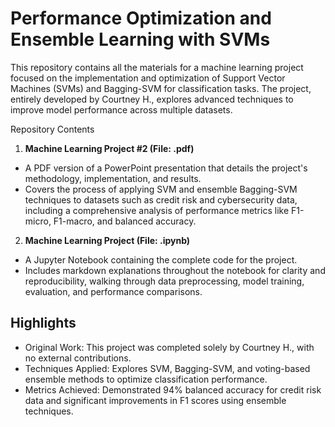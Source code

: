 # Performance Optimization and Ensemble Learning with SVMs

This repository contains all the materials for a machine learning project focused on the implementation and optimization of Support Vector Machines (SVMs) and Bagging-SVM for classification tasks. The project, entirely developed by Courtney H., explores advanced techniques to improve model performance across multiple datasets.

Repository Contents
1. **Machine Learning Project #2 (File: .pdf)**
- A PDF version of a PowerPoint presentation that details the project's methodology, implementation, and results.
- Covers the process of applying SVM and ensemble Bagging-SVM techniques to datasets such as credit risk and cybersecurity data, including a comprehensive analysis of performance metrics like F1-micro, F1-macro, and balanced accuracy.
  
2. **Machine Learning Project (File: .ipynb)**
- A Jupyter Notebook containing the complete code for the project.
- Includes markdown explanations throughout the notebook for clarity and reproducibility, walking through data preprocessing, model training, evaluation, and performance comparisons.

## Highlights
- Original Work: This project was completed solely by Courtney H., with no external contributions.
- Techniques Applied: Explores SVM, Bagging-SVM, and voting-based ensemble methods to optimize classification performance.
- Metrics Achieved: Demonstrated 94% balanced accuracy for credit risk data and significant improvements in F1 scores using ensemble techniques.
